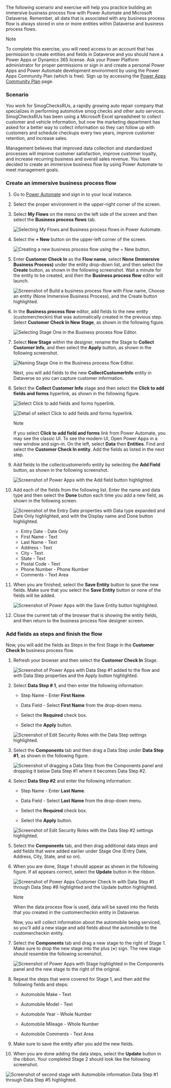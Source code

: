 The following scenario and exercise will help you practice building an immersive business process flow
with Power Automate and Microsoft Dataverse. Remember, all data
that is associated with any business process flow is always stored in one or
more entities within Dataverse and business process flows.

> [!NOTE]
> To complete this exercise, you will need access to an account that has permission to create entities and fields in Dataverse and you should have a Power Apps or Dynamics 365 license. Ask your Power Platform administrator for proper permissions or sign in and create a personal Power Apps and Power Automate development environment by using the Power Apps Community Plan (which is free). Sign up by accessing the [Power Apps Community Plan](https://powerapps.microsoft.com/communityplan/?azure-portal=true) page.

### Scenario

You work for SmogChecksRUs, a rapidly growing auto repair company
that specializes in performing automotive smog checks and other
auto services. SmogChecksRUs has been using a Microsoft Excel spreadsheet to
collect customer and vehicle information, but now the marketing department has asked
for a better way to collect information so they can follow up with
customers and schedule checkups every two years, improve customer
retention, and increase sales.

Management believes that improved data collection and standardized processes
will improve customer satisfaction, improve customer loyalty, and
increase recurring business and overall sales revenue. You have decided
to create an immersive business flow by using Power Automate to meet
management goals.

### Create an immersive business process flow

1. Go to [Power Automate](https://preview.flow.microsoft.com/?azure-portal=true) and sign
in to your local instance.

1. Select the proper environment in the upper-right corner of the screen.

1. Select **My Flows** on the menu on the left side of the screen and then select the **Business process flows** tab.

   ![Selecting My Flows and Business process flows in Power Automate.](../media/4-selecting-my-flows-business-process-flows-power-automate.png)

1. Select the **+ New** button on the upper-left corner of the screen.

   ![Creating a new business process flow using the + New button.](../media/5-creating-new-business-process-flow-using-new-button.png)

1. Enter **Customer Check In** as the **Flow name**, select **None (Immersive Business Process)**
under the entity drop-down list, and then select the **Create** button, as shown in the following screenshot. Wait a minute for the entity to be created, and then the **Business process flow** editor will launch.

   ![Screenshot of Build a business process flow with Flow name, Choose an entity (None Immersive Business Process), and the Create button highlighted.](../media/6-naming-new-business-process-flow.png)

1. In the **Business process flow** editor, add fields to the
new entity (customercheckin) that was automatically created in the previous step.
Select **Customer Check In New Stage**, as shown in the following figure.

   ![Selecting Stage One in the Business process flow Editor.](../media/7-selecting-stage-one-business-process-flow-editor.png)

1. Select **New Stage** within the designer, rename the Stage to
**Collect Customer Info**, and then select the **Apply** button, as shown
in the following screenshot.

   ![Naming Stage One in the Business process flow Editor.](../media/8-naming-stage-one-business-process-flow-editor.png)

   Next, you will add fields to the new **CollectCustomerInfo** entity in Dataverse so you can capture customer information.

1. Select the **Collect Customer Info** stage and then select the **Click to add fields and forms** hyperlink, as shown in the following figure.

   ![Select Click to add fields and forms hyperlink.](../media/9-select-click-add-fields-and-forms-hyperlink.png)

   ![Detail of select Click to add fields and forms hyperlink.](../media/10-select-click-add-fields-and-forms-hyperlink.png)

   > [!NOTE]
   > If you select **Click to add field and forms** link from Power Automate, you may see the classic UI.
   > To see the modern UI, Open Power Apps in a new window and sign-in. On the left, select **Data** then **Entities**.
   > Find and select the **Customer Check In entity**. Add the fields as listed in the next step.

1. Add fields to the collectcustomerinfo entity by selecting the **Add Field** button, as shown in the following screenshot.
  
   ![Screenshot of Power Apps with the Add field button highlighted.](../media/11-selecting-add-field-button.png)

1. Add each of the fields from the following list. Enter the name and data type and
then select the **Done** button each time you add a new field, as shown in the following screen.

   ![Screenshot of the Entry Date properties with Data type expanded and Date Only highlighted, and with the Display name and Done button highlighted.](../media/12-creating-entry-date-field.png)

   - Entry Date - Date Only
   - First Name - Text
   - Last Name - Text
   - Address - Text
   - City - Text
   - State - Text
   - Postal Code - Text
   - Phone Number - Phone Number
   - Comments - Text Area

1. When you are finished, select the **Save Entity** button to save
the new fields. Make sure that you select the **Save Entity** button or none
of the fields will be added.

   ![Screenshot of Power Apps with the Save Entity button highlighted.](../media/13-select-save-entity-button.png)

1. Close the current tab of the browser that is showing the entity fields, and then
return to the business process flow designer screen.

### Add fields as steps and finish the flow

Now, you will add the fields as Steps in the first Stage in the **Customer Check In** business process flow.

1. Refresh your browser and then select the **Customer Check In** Stage.

   ![Screenshot of Power Apps with Data Step #1 added to the flow and with Data Step properties and the Apply button highlighted.](../media/14-add-data-step.png)

1. Select **Data Step # 1**, and then enter the following information:

   - Step Name - Enter **First Name**.

   - Data Field - Select **First Name** from the drop-down menu.

   - Select the **Required** check box.

   - Select the **Apply** button.

   ![Screenshot of Edit Security Roles with the Data Step settings highlighted.](../media/15-adding-first-name-data-step.png)

1. Select the **Components** tab and then drag a Data Step under **Data Step #1**, as shown in the following figure.

   ![Screenshot of dragging a Data Step from the Components panel and dropping it below Data Step #1 where it becomes Data Step #2.](../media/16-add-another-data-step.png)

1. Select **Data Step #2** and enter the following information:

   - Step Name - Enter **Last Name**.

   - Data Field - Select **Last Name** from the drop-down menu.

   - Select the **Required** check box.

   - Select the **Apply** button.

   ![Screenshot of Edit Security Roles with the Data Step #2 settings highlighted.](../media/17-add-last-name-data-step.png)

1. Select the **Components** tab, and then drag additional data steps and add
fields that were added earlier under Stage One (Entry Date, Address, City, State, and so on).

1. When you are done, Stage 1 should appear as shown in the following figure. If all
appears correct, select the **Update** button in the ribbon.

   ![Screenshot of Power Apps Customer Check In with Data Step #1 through Data Step #8 highlighted and the Update button highlighted.](../media/18-all-data-steps-stage-one.png)

   > [!NOTE]
   > When the data process flow is used, data will be saved into the
 fields that you created in the customercheckin entity in Dataverse.

   Now, you will collect information about the automobile being serviced, so you'll add a new stage and add fields about the automobile to the customercheckin entity.

1. Select the **Components** tab and drag a new stage to the right of
Stage 1. Make sure to drop the new stage into the plus (**+**) sign. The new stage should
resemble the following screenshot.

   ![Screenshot of Power Apps with Stage highlighted in the Components panel and the new stage to the right of the original.](../media/19-add-new-stage-component.png)

1. Repeat the steps that were covered for Stage 1, and then add the following fields and steps:

   - Automobile Make - Text

   - Automobile Model - Text

   - Automobile Year - Whole Number

   - Automobile Mileage - Whole Number

   - Automobile Comments - Text Area

1. Make sure to save the entity after you add the new fields.

1. When you are done adding the data steps, select the **Update**
button in the ribbon. Your completed Stage 2 should look like the following screenshot.

![Screenshot of second stage with Automobile information Data Step #1 through Data Step #5 highlighted.](../media/20-second-stage-added.png)
